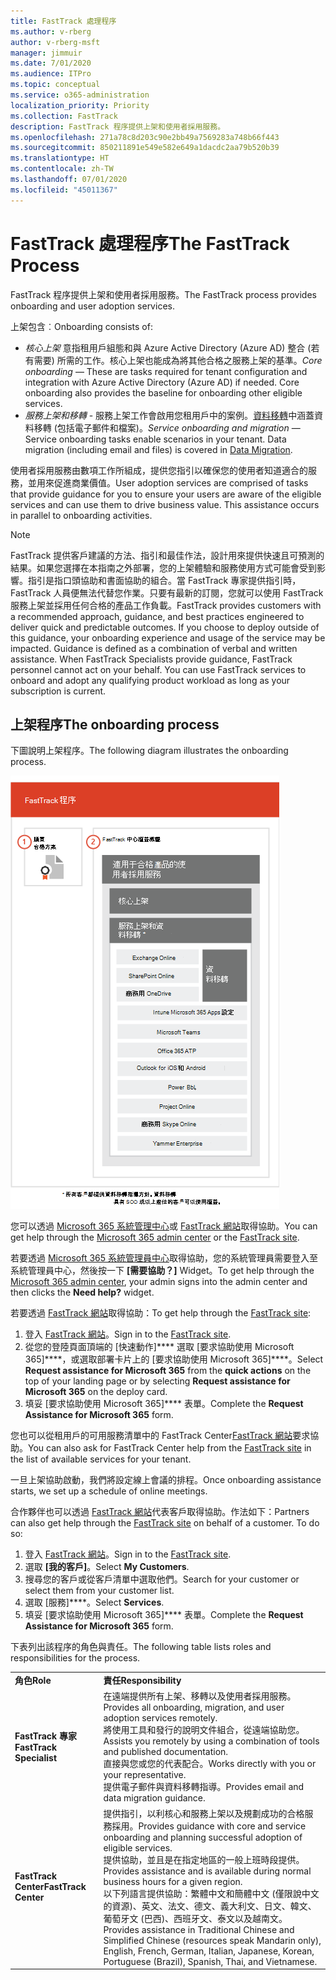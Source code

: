 ```yaml
---
title: FastTrack 處理程序
ms.author: v-rberg
author: v-rberg-msft
manager: jimmuir
ms.date: 7/01/2020
ms.audience: ITPro
ms.topic: conceptual
ms.service: o365-administration
localization_priority: Priority
ms.collection: FastTrack
description: FastTrack 程序提供上架和使用者採用服務。
ms.openlocfilehash: 271a78c8d203c90e2bb49a7569283a748b66f443
ms.sourcegitcommit: 850211891e549e582e649a1dacdc2aa79b520b39
ms.translationtype: HT
ms.contentlocale: zh-TW
ms.lasthandoff: 07/01/2020
ms.locfileid: "45011367"
---
```

# <a name="the-fasttrack-process"></a><span data-ttu-id="6c2ae-103">FastTrack 處理程序</span><span class="sxs-lookup"><span data-stu-id="6c2ae-103">The FastTrack Process</span></span>

<span data-ttu-id="6c2ae-104">FastTrack 程序提供上架和使用者採用服務。</span><span class="sxs-lookup"><span data-stu-id="6c2ae-104">The FastTrack process provides onboarding and user adoption services.</span></span> 
  
<span data-ttu-id="6c2ae-105">上架包含︰</span><span class="sxs-lookup"><span data-stu-id="6c2ae-105">Onboarding consists of:</span></span>
  
- <span data-ttu-id="6c2ae-p101">*核心上架*  意指租用戶組態和與 Azure Active Directory (Azure AD) 整合 (若有需要) 所需的工作。核心上架也能成為將其他合格之服務上架的基準。</span><span class="sxs-lookup"><span data-stu-id="6c2ae-p101">*Core onboarding* — These are tasks required for tenant configuration and integration with Azure Active Directory (Azure AD) if needed. Core onboarding also provides the baseline for onboarding other eligible services.</span></span> 
- <span data-ttu-id="6c2ae-p102">*服務上架和移轉* - 服務上架工作會啟用您租用戶中的案例。[資料移轉](O365-data-migration.md)中涵蓋資料移轉 (包括電子郵件和檔案)。</span><span class="sxs-lookup"><span data-stu-id="6c2ae-p102">*Service onboarding and migration* — Service onboarding tasks enable scenarios in your tenant. Data migration (including email and files) is covered in [Data Migration](O365-data-migration.md).</span></span> 
    
<span data-ttu-id="6c2ae-p103">使用者採用服務由數項工作所組成，提供您指引以確保您的使用者知道適合的服務，並用來促進商業價值。</span><span class="sxs-lookup"><span data-stu-id="6c2ae-p103">User adoption services are comprised of tasks that provide guidance for you to ensure your users are aware of the eligible services and can use them to drive business value. This assistance occurs in parallel to onboarding activities.</span></span>
  
> [!NOTE]
> <span data-ttu-id="6c2ae-p104">FastTrack 提供客戶建議的方法、指引和最佳作法，設計用來提供快速且可預測的結果。如果您選擇在本指南之外部署，您的上架體驗和服務使用方式可能會受到影響。指引是指口頭協助和書面協助的組合。當 FastTrack 專家提供指引時，FastTrack 人員便無法代替您作業。只要有最新的訂閱，您就可以使用 FastTrack 服務上架並採用任何合格的產品工作負載。</span><span class="sxs-lookup"><span data-stu-id="6c2ae-p104">FastTrack provides customers with a recommended approach, guidance, and best practices engineered to deliver quick and predictable outcomes. If you choose to deploy outside of this guidance, your onboarding experience and usage of the service may be impacted. Guidance is defined as a combination of verbal and written assistance. When FastTrack Specialists provide guidance, FastTrack personnel cannot act on your behalf. You can use FastTrack services to onboard and adopt any qualifying product workload as long as your subscription is current.</span></span> 
  
## <a name="the-onboarding-process"></a><span data-ttu-id="6c2ae-117">上架程序</span><span class="sxs-lookup"><span data-stu-id="6c2ae-117">The onboarding process</span></span>

<span data-ttu-id="6c2ae-118">下圖說明上架程序。</span><span class="sxs-lookup"><span data-stu-id="6c2ae-118">The following diagram illustrates the onboarding process.</span></span>
  
![使用上架權益的時間表](media/o365-onboarding-timeline-m365-apps.png)
  
<span data-ttu-id="6c2ae-120">您可以透過 [Microsoft 365 系統管理中心](https://go.microsoft.com/fwlink/?linkid=2032704)或 [FastTrack 網站](https://go.microsoft.com/fwlink/?linkid=780698)取得協助。</span><span class="sxs-lookup"><span data-stu-id="6c2ae-120">You can get help through the [Microsoft 365 admin center](https://go.microsoft.com/fwlink/?linkid=2032704) or the [FastTrack site](https://go.microsoft.com/fwlink/?linkid=780698).</span></span> 

<span data-ttu-id="6c2ae-121">若要透過 [Microsoft 365 系統管理員中心](https://go.microsoft.com/fwlink/?linkid=2032704)取得協助，您的系統管理員需要登入至系統管理員中心，然後按一下 **[需要協助？]** Widget。</span><span class="sxs-lookup"><span data-stu-id="6c2ae-121">To get help through the [Microsoft 365 admin center](https://go.microsoft.com/fwlink/?linkid=2032704), your admin signs into the admin center and then clicks the **Need help?** widget.</span></span> 

<span data-ttu-id="6c2ae-122">若要透過 [FastTrack 網站](https://go.microsoft.com/fwlink/?linkid=780698)取得協助：</span><span class="sxs-lookup"><span data-stu-id="6c2ae-122">To get help through the [FastTrack site](https://go.microsoft.com/fwlink/?linkid=780698):</span></span> 
1.    <span data-ttu-id="6c2ae-123">登入 [FastTrack 網站](https://go.microsoft.com/fwlink/?linkid=780698)。</span><span class="sxs-lookup"><span data-stu-id="6c2ae-123">Sign in to the [FastTrack site](https://go.microsoft.com/fwlink/?linkid=780698).</span></span> 
2.    <span data-ttu-id="6c2ae-124">從您的登陸頁面頂端的 [快速動作]\*\*\*\* 選取 [要求協助使用 Microsoft 365]\*\*\*\*，或選取部署卡片上的 [要求協助使用 Microsoft 365]\*\*\*\*。</span><span class="sxs-lookup"><span data-stu-id="6c2ae-124">Select **Request assistance for Microsoft 365** from the **quick actions** on the top of your landing page or by selecting **Request assistance for Microsoft 365** on the deploy card.</span></span>
3.    <span data-ttu-id="6c2ae-125">填妥 [要求協助使用 Microsoft 365]\*\*\*\* 表單。</span><span class="sxs-lookup"><span data-stu-id="6c2ae-125">Complete the **Request Assistance for Microsoft 365** form.</span></span> 
  
 <span data-ttu-id="6c2ae-126">您也可以從租用戶的可用服務清單中的 FastTrack Center[FastTrack 網站](https://go.microsoft.com/fwlink/?linkid=780698)要求協助。</span><span class="sxs-lookup"><span data-stu-id="6c2ae-126">You can also ask for FastTrack Center help from the [FastTrack site](https://go.microsoft.com/fwlink/?linkid=780698) in the list of available services for your tenant.</span></span> 
    
 <span data-ttu-id="6c2ae-127">一旦上架協助啟動，我們將設定線上會議的排程。</span><span class="sxs-lookup"><span data-stu-id="6c2ae-127">Once onboarding assistance starts, we set up a schedule of online meetings.</span></span>
    
<span data-ttu-id="6c2ae-p105">合作夥伴也可以透過 [FastTrack 網站](https://go.microsoft.com/fwlink/?linkid=780698)代表客戶取得協助。作法如下：</span><span class="sxs-lookup"><span data-stu-id="6c2ae-p105">Partners can also get help through the [FastTrack site](https://go.microsoft.com/fwlink/?linkid=780698) on behalf of a customer. To do so:</span></span>
1.    <span data-ttu-id="6c2ae-130">登入 [FastTrack 網站](https://go.microsoft.com/fwlink/?linkid=780698)。</span><span class="sxs-lookup"><span data-stu-id="6c2ae-130">Sign in to the [FastTrack site](https://go.microsoft.com/fwlink/?linkid=780698).</span></span> 
2.    <span data-ttu-id="6c2ae-131">選取 **[我的客戶]**。</span><span class="sxs-lookup"><span data-stu-id="6c2ae-131">Select **My Customers**.</span></span>
3.    <span data-ttu-id="6c2ae-132">搜尋您的客戶或從客戶清單中選取他們。</span><span class="sxs-lookup"><span data-stu-id="6c2ae-132">Search for your customer or select them from your customer list.</span></span>
4.    <span data-ttu-id="6c2ae-133">選取 [服務]\*\*\*\*。</span><span class="sxs-lookup"><span data-stu-id="6c2ae-133">Select **Services**.</span></span>
5.    <span data-ttu-id="6c2ae-134">填妥 [要求協助使用 Microsoft 365]\*\*\*\* 表單。</span><span class="sxs-lookup"><span data-stu-id="6c2ae-134">Complete the **Request Assistance for Microsoft 365** form.</span></span> 

<span data-ttu-id="6c2ae-135">下表列出該程序的角色與責任。</span><span class="sxs-lookup"><span data-stu-id="6c2ae-135">The following table lists roles and responsibilities for the process.</span></span>
    
|||
|:-----|:-----|
|<span data-ttu-id="6c2ae-136">**角色**</span><span class="sxs-lookup"><span data-stu-id="6c2ae-136">**Role**</span></span> <br/> |<span data-ttu-id="6c2ae-137">**責任**</span><span class="sxs-lookup"><span data-stu-id="6c2ae-137">**Responsibility**</span></span> <br/> |
|<span data-ttu-id="6c2ae-138">**FastTrack 專家**</span><span class="sxs-lookup"><span data-stu-id="6c2ae-138">**FastTrack Specialist**</span></span> <br/> |<span data-ttu-id="6c2ae-139">在遠端提供所有上架、移轉以及使用者採用服務。</span><span class="sxs-lookup"><span data-stu-id="6c2ae-139">Provides all onboarding, migration, and user adoption services remotely.</span></span>  <br/> <span data-ttu-id="6c2ae-140">將使用工具和發行的說明文件組合，從遠端協助您。</span><span class="sxs-lookup"><span data-stu-id="6c2ae-140">Assists you remotely by using a combination of tools and published documentation.</span></span> <br/> <span data-ttu-id="6c2ae-141">直接與您或您的代表配合。</span><span class="sxs-lookup"><span data-stu-id="6c2ae-141">Works directly with you or your representative.</span></span> <br/> <span data-ttu-id="6c2ae-142">提供電子郵件與資料移轉指導。</span><span class="sxs-lookup"><span data-stu-id="6c2ae-142">Provides email and data migration guidance.</span></span>|
|<span data-ttu-id="6c2ae-143">**FastTrack Center**</span><span class="sxs-lookup"><span data-stu-id="6c2ae-143">**FastTrack Center**</span></span>  <br/> |<span data-ttu-id="6c2ae-144">提供指引，以利核心和服務上架以及規劃成功的合格服務採用。</span><span class="sxs-lookup"><span data-stu-id="6c2ae-144">Provides guidance with core and service onboarding and planning successful adoption of eligible services.</span></span>  <br/> <span data-ttu-id="6c2ae-145">提供協助，並且是在指定地區的一般上班時段提供。</span><span class="sxs-lookup"><span data-stu-id="6c2ae-145">Provides assistance and is available during normal business hours for a given region.</span></span> <br/> <span data-ttu-id="6c2ae-146">以下列語言提供協助：繁體中文和簡體中文 (僅限說中文的資源)、英文、法文、德文、義大利文、日文、韓文、葡萄牙文 (巴西)、西班牙文、泰文以及越南文。</span><span class="sxs-lookup"><span data-stu-id="6c2ae-146">Provides assistance in Traditional Chinese and Simplified Chinese (resources speak Mandarin only), English, French, German, Italian, Japanese, Korean, Portuguese (Brazil), Spanish, Thai, and Vietnamese.</span></span>|
